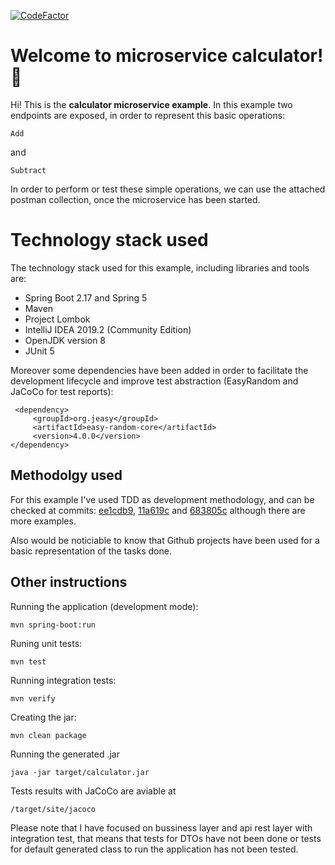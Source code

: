 [![CodeFactor](https://www.codefactor.io/repository/github/bndf1/calculator-microservice/badge)](https://www.codefactor.io/repository/github/bndf1/calculator-microservice)
# Welcome to microservice calculator! :rocket:

Hi! This is the **calculator microservice example**. In this example two endpoints are exposed, in order to represent this basic operations:  

    Add
     
and
 
	Subtract  

In order to perform or test these simple operations, we can use the attached postman collection, once the microservice has been started.

# Technology stack used

The technology stack used for this example, including libraries and tools are:

 - Spring Boot 2.17 and Spring 5
-   Maven
-   Project Lombok
-   IntelliJ IDEA 2019.2 (Community Edition)
-   OpenJDK version 8
-   JUnit 5

Moreover some dependencies have been added in order to facilitate the development lifecycle and improve test abstraction (EasyRandom and JaCoCo for test reports):

     <dependency>  
    	 <groupId>org.jeasy</groupId>  
    	 <artifactId>easy-random-core</artifactId>  
    	 <version>4.0.0</version>  
    </dependency>


## Methodolgy used

For this example I've used TDD as development methodology, and can be checked at commits: 
[ee1cdb9](https://github.com/bndF1/calculator-microservice/commit/ee1cdb9f792fe9cd8206b0b1682881aab673589b), [11a619c](https://github.com/bndF1/calculator-microservice/commit/11a619c7acd6a6efb0ecd7742e6e23beecf0ee35) and [683805c](https://github.com/bndF1/calculator-microservice/commit/683805c4938f9a0c5c49dbd28fea3fa2159107ee) although there are more examples.

Also would be noticiable to know that Github projects have been used for a basic representation of the tasks done.

## Other instructions

Running the application (development mode):

	mvn spring-boot:run

Runing unit tests: 

	mvn test  
	
Running integration tests: 
	
	mvn verify  
  
Creating the jar: 
	
	mvn clean package

Running the generated .jar
	
	java -jar target/calculator.jar 

Tests results with JaCoCo are aviable at
	
	/target/site/jacoco

Please note that I have focused on bussiness layer and api rest layer with integration test, that means that tests for DTOs have not been done or tests for default generated class to run the application has not been tested.
